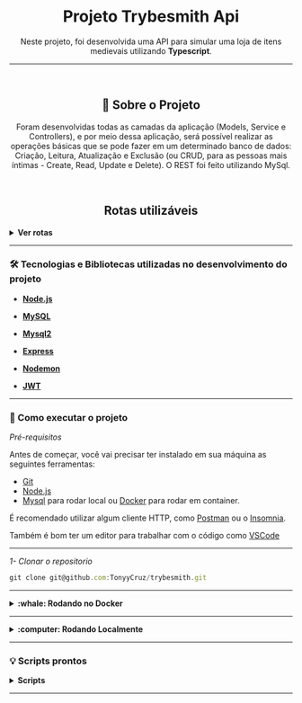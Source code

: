 <h1 align="center">Projeto Trybesmith Api</h1>
<p align="center">Neste projeto, foi desenvolvida uma API para simular uma loja de itens medievais utilizando <strong>Typescript</strong>.</p>

---

<br>

<h2 align="center">📃 Sobre o Projeto</h2>

<p align="center">Foram desenvolvidas todas as camadas da aplicação (Models, Service e Controllers), e por meio dessa aplicação, será possível realizar as operações básicas que se pode fazer em um determinado banco de dados: Criação, Leitura, Atualização e Exclusão (ou CRUD, para as pessoas mais íntimas  - Create, Read, Update e Delete). O REST foi feito utilizando MySql.
</p>

<br>

<h2 align="center">Rotas utilizáveis</h2>

<details>
  <summary><strong>Ver rotas</strong></summary><br />
  
  - POST `/products` para cadastrar novo produto. Utilize um body nesse formato:

```jsx
  {
    "name": "Adaga misteriosa",
    "amount": "26 peças de ouro"
  }
```
  
---

- POST `/users` para criar um novo usuário. Utilize um body nesse formato:

```jsx
{ 
  "username": "Arthur",
  "classe": "swordsman",
  "level": 10,
  "password": "kingArthur"
}
```

---

- POST `/login` para fazer login e receber um token. Utilize um body nesse formato:

```jsx
  {
    "username": "yourUser",
    "password": "yourPassword"
  }
```
  
---

- POST `/orders` para adicionar um novo pedido, o usuário precisa estar logado. Utilize um body nesse formato:

```jsx
  {
    "productsIds": [1, 2]
  }
```

---

- GET `/products` para listar todos os produtos.

---

- GET `/orders` para listar todos os pedidos.
  
</details>

---

### 🛠 Tecnologias e Bibliotecas utilizadas no desenvolvimento do projeto

- **[Node.js](https://nodejs.org/en/)**

- **[MySQL](https://www.mysql.com/products/workbench/)**

- **[Mysql2](https://www.npmjs.com/package/mysql2)**

- **[Express](http://expressjs.com/pt-br/)**

- **[Nodemon](https://www.npmjs.com/package/nodemon)**
  
- **[JWT](https://jwt.io/introduction)**
  

---

### 🚀 Como executar o projeto

_Pré-requisitos_

Antes de começar, você vai precisar ter instalado em sua máquina as seguintes ferramentas:
- [Git](https://git-scm.com)
- [Node.js](https://nodejs.org/en/)
- [Mysql](https://www.mysql.com/) para rodar local ou [Docker](https://docs.docker.com/get-docker/) para rodar em container.


É recomendado utilizar algum cliente HTTP, como [Postman](https://www.postman.com/) ou o [Insomnia](https://insomnia.rest/download).

Também é bom ter um editor para trabalhar com o código como [VSCode](https://code.visualstudio.com/)

---

_1- Clonar o repositorio_

```jsx
git clone git@github.com:TonyyCruz/trybesmith.git
```

---


<details>
  <summary><strong>:whale: Rodando no Docker</strong></summary><br />
  
  ## Com Docker
 
 
_Rode o serviço `node` com o comando_

```jsx
  docker-compose up -d
```

- Esse serviço irá inicializar dois containers chamados `trybesmith` e outro chamado `trybesmith_db`.
  - A partir daqui você pode rodar o container via CLI ou abri-lo no VS Code.

_Via CLI use o comando_
```jsx
docker exec -it blogs_api bash
```
- Ele te dará acesso ao terminal interativo do container blogs_api(node) criado pelo compose, que está rodando em segundo plano.

_Instale as dependências `dentro do container` com_

```jsx
npm install
```

⚠️Atenção: Caso opte por utilizar o Docker, TODOS os scripts disponíveis no package.json devem ser executados DENTRO do container, ou seja, no terminal que aparece após a execução do comando docker exec.
  
  </details>
  
---
  
<details>
  <summary><strong>:computer: Rodando Localmente</strong></summary><br />
 
 _Instale as dependências com o comando_
 
 ```jsx
npm install
```
- Para rodar o projeto desta forma, **obrigatoriamente** você deve ter o `node` instalado em seu computador.
  - Recomenda-se a versão `^16`
  
 ⚠️Atenção: Não esqueça de renomear/configurar o arquivo .env example
</details>

---


### 💡 Scripts prontos
<details>
  <summary><strong>Scripts</strong></summary><br />

  - Criar o banco de dados e gerar as tabelas:
  ```sh
    npm run dbcreate
  ```

  - Iniciar o servidor Node:
  ```sh
    npm start
  ```

  - Iniciar o servidor Node com nodemon:
  ```sh
    npm run dev
  ```

  <br />
</details>

---

